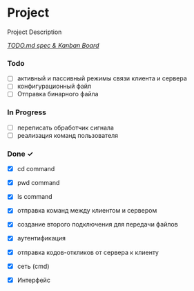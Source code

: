 # Project

Project Description

<em>[TODO.md spec & Kanban Board](https://bit.ly/3fCwKfM)</em>

### Todo

- [ ] активный и пассивный режимы связи клиента и сервера  
- [ ] конфигурационный файл  
- [ ] Отправка бинарного файла  

### In Progress

- [ ] переписать обработчик сигнала  
- [ ] реализация команд пользователя  

### Done ✓

- [x] cd command  
- [x] pwd command  
- [x] ls command  
- [x] отправка команд между клиентом и сервером  
- [x] создание второго подключения для передачи файлов  
- [x] аутентификация  
- [x] отправка кодов-откликов от сервера к клиенту  
- [x] сеть (cmd)  
- [x] Интерфейс  

